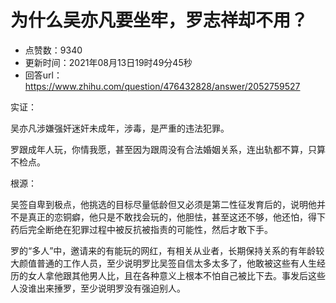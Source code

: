 # 为什么吴亦凡要坐牢，罗志祥却不用？
- 点赞数：9340
- 更新时间：2021年08月13日19时49分45秒
- 回答url：https://www.zhihu.com/question/476432828/answer/2052759527
<body>
 <p data-pid="P1XZ_hRl">实证：</p>
 <p data-pid="JDKHIO7C">吴亦凡涉嫌强奸迷奸未成年，涉毒，是严重的违法犯罪。</p>
 <p data-pid="qP1j73hn">罗跟成年人玩，你情我愿，甚至因为跟周没有合法婚姻关系，连出轨都不算，只算不检点。</p>
 <p data-pid="HXFWQujY">根源：</p>
 <p data-pid="hXlc49z3">吴签自卑到极点，他挑选的目标尽量低龄但又必须是第二性征发育后的，说明他并不是真正的恋铜癖，他只是不敢找会玩的，他胆怯，甚至这还不够，他还怕，得下药后完全断绝在犯罪过程中被反抗被指责的可能性，然后才敢下手。</p>
 <p data-pid="tHZCgJIK">罗的“多人”中，邀请来的有能玩的网红，有相关从业者，长期保持关系的有年龄较大颜值普通的工作人员，至少说明罗比吴签自信太多太多了，他敢被这些有人生经历的女人拿他跟其他男人比，且在各种意义上根本不怕自己被比下去。事发后这些人没谁出来捶罗，至少说明罗没有强迫别人。</p>
</body>